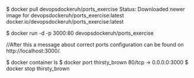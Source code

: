 $ docker pull devopsdockeruh/ports_exercise
Status: Downloaded newer image for devopsdockeruh/ports_exercise:latest
docker.io/devopsdockeruh/ports_exercise:latest

$ docker run -d -p 3000:80 devopsdockeruh/ports_exercise

//After this a message about correct ports configuration can be found on http://localhost:3000/.

$ docker container ls 
$ docker port thirsty_brown
80/tcp -> 0.0.0.0:3000
$ docker stop thirsty_brown
 
